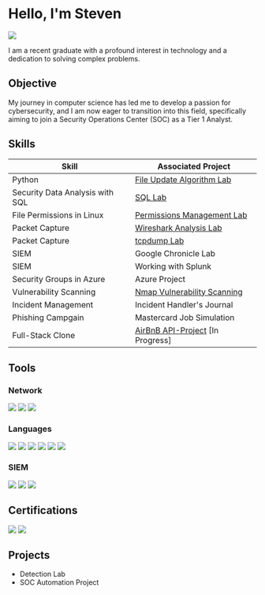 # Hello, I'm Steven
<a href="https://www.linkedin.com/in/steven-salinas-b372a5119"><img src="https://img.shields.io/badge/-LinkedIn-0072b1?&style=for-the-badge&logo=linkedin&logoColor=white" /></a>



I am a recent graduate with a profound interest in technology and a dedication to solving complex problems.

## Objective


My journey in computer science has led me to develop a passion for cybersecurity, and I am now eager to transition into this field, specifically aiming to join a Security Operations Center (SOC) as a Tier 1 Analyst.

## Skills


| Skill                                         | Associated Project         |
|-----------------------------------------------|----------------------------|
| Python           | <a href="https://github.com/srsalina/Python-Lab/blob/main/README.md">File Update Algorithm Lab</a>|
| Security Data Analysis with SQL | <a href="https://github.com/srsalina/SQL-Lab/blob/main/README.md">SQL Lab</a>|
| File Permissions in Linux         | <a href="https://github.com/srsalina/File-Permissions-Linux/blob/main/README.md">Permissions Management Lab</a>|
| Packet Capture      |<a href="https://github.com/srsalina/Wireshark-Lab/blob/main/README.md"> Wireshark Analysis Lab</a>|
| Packet Capture        | <a href="https://github.com/srsalina/tcpdump-lab/blob/main/README.md">tcpdump Lab</a>|
| SIEM            | Google Chronicle Lab|
| SIEM            | Working with Splunk|
| Security Groups in Azure                  | Azure Project|
| Vulnerability Scanning | <a href="https://github.com/srsalina/Scanning-with-Nmap/blob/main/README.md">Nmap Vulnerability Scanning</a>|
| Incident Management| Incident Handler's Journal|
| Phishing Campgain| Mastercard Job Simulation|
| Full-Stack Clone | <a href="https://github.com/srsalina/API-Project">AirBnB API-Project</a> [In Progress]|

## Tools


### Network
<div>
    <img src="https://img.shields.io/badge/-Wireshark-1679A7?&style=for-the-badge&logo=Wireshark&logoColor=white" />
    <img src="https://img.shields.io/badge/-Nmap-4682B4?&style=for-the-badge&logo=Nmap&logoColor=white" />
    <img src="https://img.shields.io/badge/-tcpdump-000000?&style=for-the-badge&logo=tcpdump&logoColor=white" />


</div>

### Languages
<div>
   <img src="https://img.shields.io/badge/-JavaScript-F7DF1E?&style=for-the-badge&logo=JavaScript&logoColor=black" />
    <img src="https://img.shields.io/badge/-SQL-4479A1?&style=for-the-badge&logo=MySQL&logoColor=white" />
    <img src="https://img.shields.io/badge/-HTML5-E34F26?&style=for-the-badge&logo=HTML5&logoColor=white" />
<img src="https://img.shields.io/badge/-CSS3-1572B6?&style=for-the-badge&logo=CSS3&logoColor=white" />
<img src="https://img.shields.io/badge/-Python-3776AB?&style=for-the-badge&logo=Python&logoColor=white" />
<img src="https://img.shields.io/badge/-Bash-4EAA25?&style=for-the-badge&logo=GNU-Bash&logoColor=white" />


</div>

### SIEM
<div>
    <img src="https://img.shields.io/badge/-Microsoft_Sentinel-0078D4?&style=for-the-badge&logo=Microsoft&logoColor=white" />
    <img src="https://img.shields.io/badge/-Splunk-000000?&style=for-the-badge&logo=Splunk&logoColor=white" />
    <img src="https://img.shields.io/badge/-Google%20Chronicle-4285F4?&style=for-the-badge&logo=google&logoColor=white" />

    
</div>

## Certifications

<div>
<img src="https://img.shields.io/badge/-Security%2B-FF0000?&style=for-the-badge&logo=CompTIA&logoColor=white" />
<img src="https://img.shields.io/badge/Google%20Cybersecurity-4285F4?&style=for-the-badge&logo=Google&logoColor=white" />

</div>

## Projects
- Detection Lab
- SOC Automation Project
